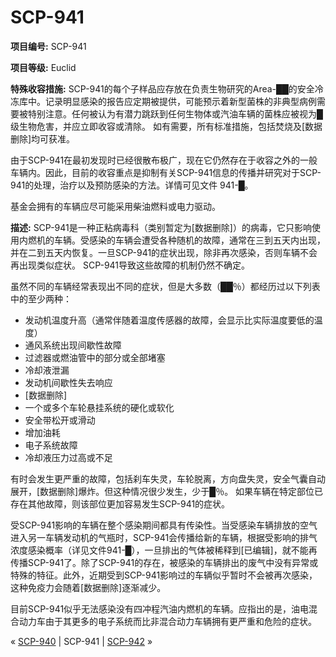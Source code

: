 # SCP-941
                        


**项目编号:**  SCP-941

**项目等级:**  Euclid

**特殊收容措施:**  SCP-941的每个子样品应存放在负责生物研究的Area-██的安全冷冻库中。记录明显感染的报告应定期被提供，可能预示着新型菌株的非典型病例需要被特别注意。任何被认为有潜力跳跃到任何生物体或汽油车辆的菌株应被视为█级生物危害，并应立即收容或清除。 如有需要，所有标准措施，包括焚烧及[数据删除]均可获准。

由于SCP-941在最初发现时已经很散布极广，现在它仍然存在于收容之外的一般车辆内。因此，目前的收容重点是抑制有关SCP-941信息的传播并研究对于SCP-941的处理，治疗以及预防感染的方法。详情可见文件 941-█。

基金会拥有的车辆应尽可能采用柴油燃料或电力驱动。

**描述:**  SCP-941是一种正粘病毒科（类别暂定为[数据删除]）的病毒，它只影响使用内燃机的车辆。受感染的车辆会遭受各种随机的故障，通常在三到五天内出现，并在二到五天内恢复。一旦SCP-941的症状出现，除非再次感染，否则车辆不会再出现类似症状。 SCP-941导致这些故障的机制仍然不确定。

虽然不同的车辆经常表现出不同的症状，但是大多数（██％）都经历过以下列表中的至少两种：

- 发动机温度升高（通常伴随着温度传感器的故障，会显示比实际温度要低的温度）
- 通风系统出现间歇性故障
- 过滤器或燃油管中的部分或全部堵塞
- 冷却液泄漏
- 发动机间歇性失去响应
- [数据删除]
- 一个或多个车轮悬挂系统的硬化或软化
- 安全带松开或滑动
- 增加油耗
- 电子系统故障
- 冷却液压力过高或不足

有时会发生更严重的故障，包括刹车失灵，车轮脱离，方向盘失灵，安全气囊自动展开，[数据删除]爆炸。但这种情况很少发生，少于█％。 如果车辆在特定部位已存在其他故障，则该部位更加容易发生SCP-941的症状。

受SCP-941影响的车辆在整个感染期间都具有传染性。当受感染车辆排放的空气进入另一车辆发动机的气瓶时，SCP-941会传播给新的车辆，根据受影响的排气浓度感染概率（详见文件941-█），一旦排出的气体被稀释到[已编辑]，就不能再传播SCP-941了。除了SCP-941的存在，被感染的车辆排出的废气中没有异常或特殊的特征。此外，近期受到SCP-941影响过的车辆似乎暂时不会被再次感染，这种免疫力会随着[数据删除]逐渐减少。

目前SCP-941似乎无法感染没有四冲程汽油内燃机的车辆。应指出的是，油电混合动力车由于其更多的电子系统而比非混合动力车辆拥有更严重和危险的症状。



« [SCP-940](/scp-940) | SCP-941 | [SCP-942](/scp-942) »





                    